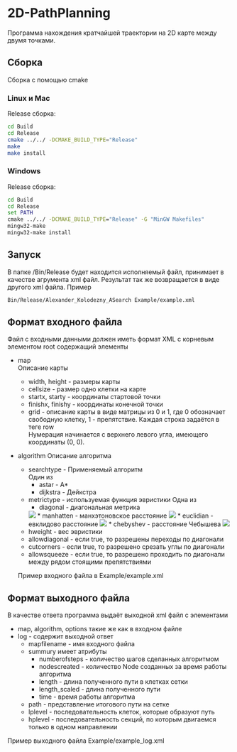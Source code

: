 # 2D-PathPlanning
Программа нахождения кратчайшей траектории на 2D карте между двумя точками.

## Сборка
Сборка с помощью cmake

### Linux и Mac
Release сборка:
```bash
cd Build
cd Release
cmake ../../ -DCMAKE_BUILD_TYPE="Release"
make
make install
```

### Windows
Release сборка:
```cmd
cd Build
cd Release
set PATH
cmake ../../ -DCMAKE_BUILD_TYPE="Release" -G "MinGW Makefiles"
mingw32-make
mingw32-make install
```

## Запуск
В папке /Bin/Release будет находится исполняемый файл, принимает в качестве агрумента xml файл. Результат так же возвращается в виде другого xml файла.
Пример
```bash
Bin/Release/Alexander_Kolodezny_ASearch Example/example.xml
```

## Формат входного файла
Файл с входными данными должен иметь формат XML с корневым элементом root содержащий элементы
* map  
 Описание карты
  * width, height - размеры карты
  * cellsize - размер одно клетки на карте
  * startx, starty - координаты стартовой точки
  * finishx, finishy - координаты конечной точки
  * grid - описание карты в виде матрицы из 0 и 1, где 0 обозначает свободную клетку, 1 - препятствие. Каждая строка задаётся в теге row  
  Нумерация начинается с верхнего левого угла, имеющего координаты (0, 0).
* algorithm 
 Описание алгоритма
  * searchtype - Применяемый алгоритм  
  Один из
    * astar - A*
    * dijkstra - Дейкстра
  * metrictype - используемая функция эвристики
  Одна из
    * diagonal - диагональная метрика  
    <img src="https://render.githubusercontent.com/render/math?math=\rho((x_1, y_1), (x_2, y_2)) = min(|x_1 - x_2|, |y_1 - y_2|) %2B ||x_2 - x_1| - |y_2 - y_1||">
    * manhatten - манхэтоновское расстояние  
    <img src="https://render.githubusercontent.com/render/math?math=\rho((x_1, y_1), (x_2, y_2)) = |x_2 - x_1| %2B |y_2 - y_1|">
    * euclidian - евклидово расстояние  
    <img src="https://render.githubusercontent.com/render/math?math=\rho((x_1, y_1), (x_2, y_2)) = \sqrt{(x_1 - x_2)^2 %2B (y_1 - y_2)^2}">
    * chebyshev - расстояние Чебышева  
    <img src="https://render.githubusercontent.com/render/math?math=\rho((x_1, y_1), (x_2, y_2)) = max(|x_1 - x_2|, |y_1 - y_2|)">
  * hweight - вес эвристики
  * allowdiagonal - если true, то разрешены переходы по диагонали
  * cutcorners - если true, то разрешено срезать углы по диагонали
  * allowsqueeze - если true, то разрешено проходить по диагонали между рядом стоящими препятствиями

  Пример входного файла в Example/example.xml
## Формат выходного файла
В качестве ответа программа выдаёт выходной xml файл с элементами
* map, algorithm, options такие же как в входном файле
* log - содержит выходной ответ
  * mapfilename - имя входного файла
  * summury имеет атрибуты
    * numberofsteps - количество шагов сделанных алгоритмом
    * nodescreated - количество Node созданных за время работы алгоритма
    * length - длина полученного пути в клетках сетки
    * length_scaled - длина полученного пути
    * time - время работы алгоритма
  * path - представление итогового пути на сетке
  * lplevel - последовательность клеток, которые образуют путь
  * hplevel - последовательность секций, по которым двигаемся только в одном направлении

Пример выходного файла Example/example_log.xml